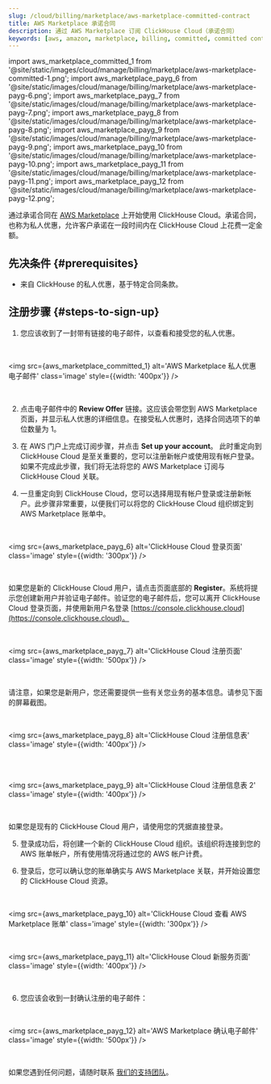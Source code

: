 ```yaml
---
slug: /cloud/billing/marketplace/aws-marketplace-committed-contract
title: AWS Marketplace 承诺合同
description: 通过 AWS Marketplace 订阅 ClickHouse Cloud（承诺合同）
keywords: [aws, amazon, marketplace, billing, committed, committed contract]
---
```


import aws_marketplace_committed_1 from '@site/static/images/cloud/manage/billing/marketplace/aws-marketplace-committed-1.png';
import aws_marketplace_payg_6 from '@site/static/images/cloud/manage/billing/marketplace/aws-marketplace-payg-6.png';
import aws_marketplace_payg_7 from '@site/static/images/cloud/manage/billing/marketplace/aws-marketplace-payg-7.png';
import aws_marketplace_payg_8 from '@site/static/images/cloud/manage/billing/marketplace/aws-marketplace-payg-8.png';
import aws_marketplace_payg_9 from '@site/static/images/cloud/manage/billing/marketplace/aws-marketplace-payg-9.png';
import aws_marketplace_payg_10 from '@site/static/images/cloud/manage/billing/marketplace/aws-marketplace-payg-10.png';
import aws_marketplace_payg_11 from '@site/static/images/cloud/manage/billing/marketplace/aws-marketplace-payg-11.png';
import aws_marketplace_payg_12 from '@site/static/images/cloud/manage/billing/marketplace/aws-marketplace-payg-12.png';

通过承诺合同在 [AWS Marketplace](https://aws.amazon.com/marketplace) 上开始使用 ClickHouse Cloud。承诺合同，也称为私人优惠，允许客户承诺在一段时间内在 ClickHouse Cloud 上花费一定金额。

## 先决条件 {#prerequisites}

- 来自 ClickHouse 的私人优惠，基于特定合同条款。

## 注册步骤 {#steps-to-sign-up}

1. 您应该收到了一封带有链接的电子邮件，以查看和接受您的私人优惠。

<br />

<img src={aws_marketplace_committed_1}
    alt='AWS Marketplace 私人优惠电子邮件'
    class='image'
    style={{width: '400px'}}
 />

<br />

2. 点击电子邮件中的 **Review Offer** 链接。这应该会带您到 AWS Marketplace 页面，并显示私人优惠的详细信息。在接受私人优惠时，选择合同选项下的单位数量为 1。

3. 在 AWS 门户上完成订阅步骤，并点击 **Set up your account**。
此时重定向到 ClickHouse Cloud 是至关重要的，您可以注册新帐户或使用现有帐户登录。如果不完成此步骤，我们将无法将您的 AWS Marketplace 订阅与 ClickHouse Cloud 关联。

4. 一旦重定向到 ClickHouse Cloud，您可以选择用现有帐户登录或注册新帐户。此步骤非常重要，以便我们可以将您的 ClickHouse Cloud 组织绑定到 AWS Marketplace 账单中。

<br />

<img src={aws_marketplace_payg_6}
    alt='ClickHouse Cloud 登录页面'
    class='image'
    style={{width: '300px'}}
 />

<br />

如果您是新的 ClickHouse Cloud 用户，请点击页面底部的 **Register**。系统将提示您创建新用户并验证电子邮件。验证您的电子邮件后，您可以离开 ClickHouse Cloud 登录页面，并使用新用户名登录 [https://console.clickhouse.cloud](https://console.clickhouse.cloud)。

<br />

<img src={aws_marketplace_payg_7}
    alt='ClickHouse Cloud 注册页面'
    class='image'
    style={{width: '500px'}}
 />

<br />

请注意，如果您是新用户，您还需要提供一些有关您业务的基本信息。请参见下面的屏幕截图。

<br />

<img src={aws_marketplace_payg_8}
    alt='ClickHouse Cloud 注册信息表'
    class='image'
    style={{width: '400px'}}
 />

<br />

<br />

<img src={aws_marketplace_payg_9}
    alt='ClickHouse Cloud 注册信息表 2'
    class='image'
    style={{width: '400px'}}
 />

<br />

如果您是现有的 ClickHouse Cloud 用户，请使用您的凭据直接登录。

5. 登录成功后，将创建一个新的 ClickHouse Cloud 组织。该组织将连接到您的 AWS 账单帐户，所有使用情况将通过您的 AWS 帐户计费。

6. 登录后，您可以确认您的账单确实与 AWS Marketplace 关联，并开始设置您的 ClickHouse Cloud 资源。

<br />

<img src={aws_marketplace_payg_10}
    alt='ClickHouse Cloud 查看 AWS Marketplace 账单'
    class='image'
    style={{width: '300px'}}
 />

<br />

<img src={aws_marketplace_payg_11}
    alt='ClickHouse Cloud 新服务页面'
    class='image'
    style={{width: '400px'}}
 />

<br />

6. 您应该会收到一封确认注册的电子邮件：

<br />

<img src={aws_marketplace_payg_12}
    alt='AWS Marketplace 确认电子邮件'
    class='image'
    style={{width: '500px'}}
 />

<br />

如果您遇到任何问题，请随时联系 [我们的支持团队](https://clickhouse.com/support/program)。
